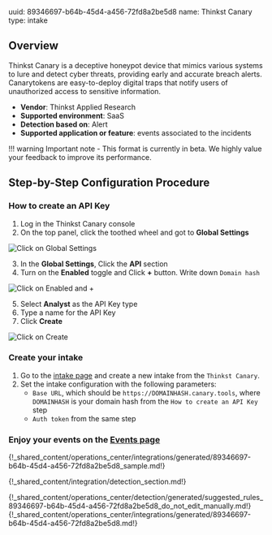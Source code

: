 uuid: 89346697-b64b-45d4-a456-72fd8a2be5d8
name: Thinkst Canary
type: intake

## Overview

Thinkst Canary is a deceptive honeypot device that mimics various systems to lure and detect cyber threats, providing early and accurate breach alerts. Canarytokens are easy-to-deploy digital traps that notify users of unauthorized access to sensitive information.

- **Vendor**: Thinkst Applied Research
- **Supported environment**: SaaS
- **Detection based on**: Alert
- **Supported application or feature**: events associated to the incidents

!!! warning
    Important note - This format is currently in beta. We highly value your feedback to improve its performance.
    
## Step-by-Step Configuration Procedure

### How to create an API Key
1. Log in the Thinkst Canary console
2. On the top panel, click the toothed wheel and got to **Global Settings**

![Click on Global Settings](/assets/operation_center/integration_catalog/cloud_and_saas/thinkst_canary/thinkstcanary_step01.png)

3. In the **Global Settings**, Click the **API** section
4. Turn on the **Enabled** toggle and Click **+** button. Write down `Domain hash`

![Click on Enabled and +](/assets/operation_center/integration_catalog/cloud_and_saas/thinkst_canary/thinkstcanary_step02.png)

5. Select **Analyst** as the API Key type
6. Type a name for the API Key
7. Click **Create**

![Click on Create](/assets/operation_center/integration_catalog/cloud_and_saas/thinkst_canary/thinkstcanary_step03.png)


### Create your intake

1. Go to the [intake page](https://app.sekoia.io/operations/intakes) and create a new intake from the `Thinkst Canary`.
2. Set the intake configuration with the following parameters:
    - `Base URL`, which should be `https://DOMAINHASH.canary.tools`, where `DOMAINHASH` is your domain hash from the `How to create an API Key` step
    - `Auth token` from the same step


### Enjoy your events on the [Events page](https://app.sekoia.io/operations/events)


{!_shared_content/operations_center/integrations/generated/89346697-b64b-45d4-a456-72fd8a2be5d8_sample.md!}

{!_shared_content/integration/detection_section.md!}

{!_shared_content/operations_center/detection/generated/suggested_rules_89346697-b64b-45d4-a456-72fd8a2be5d8_do_not_edit_manually.md!}
{!_shared_content/operations_center/integrations/generated/89346697-b64b-45d4-a456-72fd8a2be5d8.md!}
